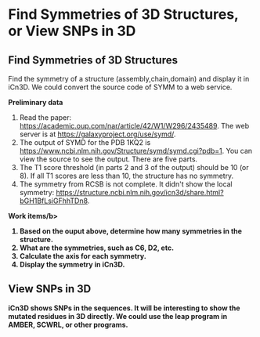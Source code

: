 # Find Symmetries of 3D Structures, or View SNPs in 3D

## Find Symmetries of 3D Structures
Find the symmetry of a structure (assembly,chain,domain) and display it in iCn3D. We could convert the source code of SYMM to a web service.

<b>Preliminary data</b>
1. Read the paper: https://academic.oup.com/nar/article/42/W1/W296/2435489. The web server is at https://galaxyproject.org/use/symd/.
2. The output of SYMD for the PDB 1KQ2 is https://www.ncbi.nlm.nih.gov/Structure/symd/symd.cgi?pdb=1. You can view the source to see the output. There are five parts. 
3. The T1 score threshold (in parts 2 and 3 of the output) should be 10 (or 8). If all T1 scores are less than 10, the structure has no symmetry.
4. The symmetry from RCSB is not complete. It didn't show the local symmetry: https://structure.ncbi.nlm.nih.gov/icn3d/share.html?bGH1BfLsiGFhhTDn8.

<b>Work items/b>
1. Based on the ouput above, determine how many symmetries in the structure.
2. What are the symmetries, such as C6, D2, etc.
3. Calculate the axis for each symmetry.
4. Display the symmetry in iCn3D.

## View SNPs in 3D
iCn3D shows SNPs in the sequences. It will be interesting to show the mutated residues in 3D directly. We could use the leap program in AMBER, SCWRL, or other programs.



